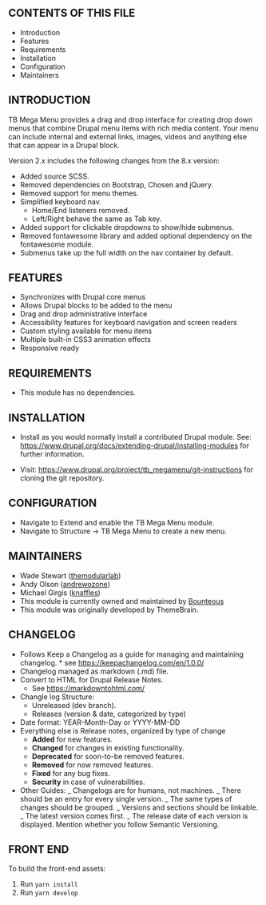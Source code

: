 ## CONTENTS OF THIS FILE

- Introduction
- Features
- Requirements
- Installation
- Configuration
- Maintainers

## INTRODUCTION

TB Mega Menu provides a drag and drop interface for creating drop down menus
that combine Drupal menu items with rich media content. Your menu can include
internal and external links, images, videos and anything else that can appear
in a Drupal block.

Version 2.x includes the following changes from the 8.x version:

- Added source SCSS.
- Removed dependencies on Bootstrap, Chosen and jQuery.
- Removed support for menu themes.
- Simplified keyboard nav.
  - Home/End listeners removed.
  - Left/Right behave the same as Tab key.
- Added support for clickable dropdowns to show/hide submenus.
- Removed fontawesome library and added optional dependency on the fontawesome module.
- Submenus take up the full width on the nav container by default.

## FEATURES

- Synchronizes with Drupal core menus
- Allows Drupal blocks to be added to the menu
- Drag and drop administrative interface
- Accessibility features for keyboard navigation and screen readers
- Custom styling available for menu items
- Multiple built-in CSS3 animation effects
- Responsive ready

## REQUIREMENTS

- This module has no dependencies.

## INSTALLATION

- Install as you would normally install a contributed Drupal module.
  See: https://www.drupal.org/docs/extending-drupal/installing-modules
  for further information.

- Visit: https://www.drupal.org/project/tb_megamenu/git-instructions
  for cloning the git repository.

## CONFIGURATION

- Navigate to Extend and enable the TB Mega Menu module.
- Navigate to Structure -> TB Mega Menu to create a new menu.

## MAINTAINERS

- Wade Stewart ([themodularlab](https://www.drupal.org/u/themodularlab))
- Andy Olson ([andrewozone](https://www.drupal.org/u/andrewozone))
- Michael Girgis ([knaffles](https://www.drupal.org/u/knaffles))
- This module is currently owned and maintained by
  [Bounteous](https://www.bounteous.com)
- This module was originally developed by ThemeBrain.

## CHANGELOG

- Follows Keep a Changelog as a guide for managing and
  maintaining changelog. \* see https://keepachangelog.com/en/1.0.0/
- Changelog managed as markdown (.md) file.
- Convert to HTML for Drupal Release Notes.
  - See https://markdowntohtml.com/
- Changle log Structure:
  - Unreleased (dev branch).
  - Releases (version & date, categorized by type)
- Date format: YEAR-Month-Day or YYYY-MM-DD
- Everything else is Release notes, organized by type of change
  - **Added** for new features.
  - **Changed** for changes in existing functionality.
  - **Deprecated** for soon-to-be removed features.
  - **Removed** for now removed features.
  - **Fixed** for any bug fixes.
  - **Security** in case of vulnerabilities.
- Other Guides:
  _ Changelogs are for humans, not machines.
  _ There should be an entry for every single version.
  _ The same types of changes should be grouped.
  _ Versions and sections should be linkable.
  _ The latest version comes first.
  _ The release date of each version is displayed.
  Mention whether you follow Semantic Versioning.

## FRONT END

To build the front-end assets:

1. Run `yarn install`
2. Run `yarn develop`
